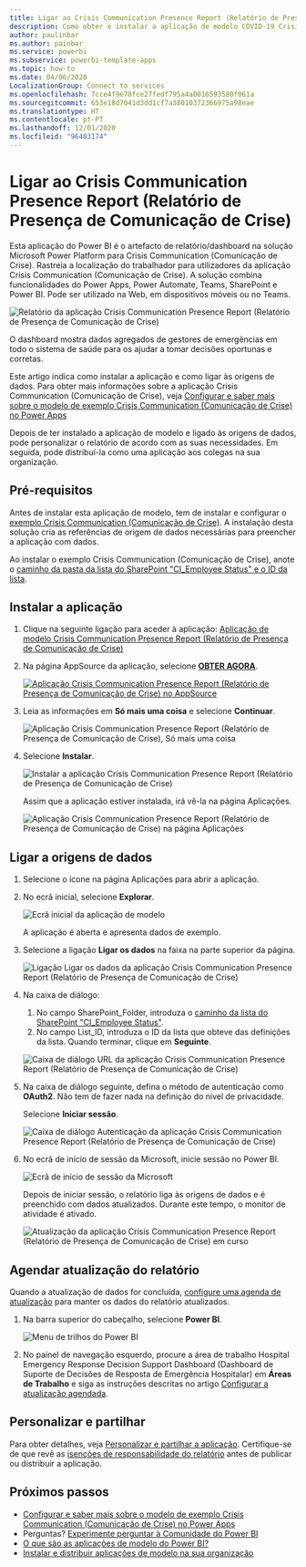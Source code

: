 ```yaml
---
title: Ligar ao Crisis Communication Presence Report (Relatório de Presença de Comunicação de Crise)
description: Como obter e instalar a aplicação de modelo COVID-19 Crisis Communication Presence Report (Relatório de Presença de Comunicação de Crise da COVID-19) e como ligar aos dados
author: paulinbar
ms.author: painbar
ms.service: powerbi
ms.subservice: powerbi-template-apps
ms.topic: how-to
ms.date: 04/06/2020
LocalizationGroup: Connect to services
ms.openlocfilehash: 7cce4f9e78fce27fedf795a4a0016593580f061a
ms.sourcegitcommit: 653e18d7041d3dd1cf7a38010372366975a98eae
ms.translationtype: HT
ms.contentlocale: pt-PT
ms.lasthandoff: 12/01/2020
ms.locfileid: "96403174"
---
```

# <a name="connect-to-the-crisis-communication-presence-report"></a>Ligar ao Crisis Communication Presence Report (Relatório de Presença de Comunicação de Crise)

Esta aplicação do Power BI é o artefacto de relatório/dashboard na solução Microsoft Power Platform para Crisis Communication (Comunicação de Crise). Rastreia a localização do trabalhador para utilizadores da aplicação Crisis Communication (Comunicação de Crise). A solução combina funcionalidades do Power Apps, Power Automate, Teams, SharePoint e Power BI. Pode ser utilizado na Web, em dispositivos móveis ou no Teams.

![Relatório da aplicação Crisis Communication Presence Report (Relatório de Presença de Comunicação de Crise)](media/service-connect-to-crisis-communication-presence-report/service-crisis-communication-presence-report.png)

O dashboard mostra dados agregados de gestores de emergências em todo o sistema de saúde para os ajudar a tomar decisões oportunas e corretas.

Este artigo indica como instalar a aplicação e como ligar às origens de dados. Para obter mais informações sobre a aplicação Crisis Communication (Comunicação de Crise), veja [Configurar e saber mais sobre o modelo de exemplo Crisis Communication (Comunicação de Crise) no Power Apps](/powerapps/maker/canvas-apps/sample-crisis-communication-app)

Depois de ter instalado a aplicação de modelo e ligado às origens de dados, pode personalizar o relatório de acordo com as suas necessidades. Em seguida, pode distribuí-la como uma aplicação aos colegas na sua organização.

## <a name="prerequisites"></a>Pré-requisitos

Antes de instalar esta aplicação de modelo, tem de instalar e configurar o [exemplo Crisis Communication (Comunicação de Crise)](/powerapps/maker/canvas-apps/sample-crisis-communication-app). A instalação desta solução cria as referências de origem de dados necessárias para preencher a aplicação com dados.

Ao instalar o exemplo Crisis Communication (Comunicação de Crise), anote o [caminho da pasta da lista do SharePoint "CI_Employee Status" e o ID da lista](/powerapps/maker/canvas-apps/sample-crisis-communication-app#monitor-office-absences-with-power-bi).

## <a name="install-the-app"></a>Instalar a aplicação

1. Clique na seguinte ligação para aceder à aplicação: [Aplicação de modelo Crisis Communication Presence Report (Relatório de Presença de Comunicação de Crise)](https://appsource.microsoft.com/en-us/product/power-bi/pbi-contentpacks.crisiscomms)

1. Na página AppSource da aplicação, selecione [**OBTER AGORA**](https://appsource.microsoft.com/en-us/product/power-bi/pbi-contentpacks.crisiscomms).

    [![Aplicação Crisis Communication Presence Report (Relatório de Presença de Comunicação de Crise) no AppSource](media/service-connect-to-crisis-communication-presence-report/service-crisis-communication-presence-report-app-appsource-get-it-now.png)](https://appsource.microsoft.com/en-us/product/power-bi/pbi-contentpacks.crisiscomms)

1. Leia as informações em **Só mais uma coisa** e selecione **Continuar**.

    ![Aplicação Crisis Communication Presence Report (Relatório de Presença de Comunicação de Crise), Só mais uma coisa](media/service-connect-to-crisis-communication-presence-report/service-crisis-communication-presence-report-1-more-thing.png)

1. Selecione **Instalar**. 

    ![Instalar a aplicação Crisis Communication Presence Report (Relatório de Presença de Comunicação de Crise)](media/service-connect-to-crisis-communication-presence-report/service-crisis-communication-presence-report-select-install.png)

    Assim que a aplicação estiver instalada, irá vê-la na página Aplicações.

   ![Aplicação Crisis Communication Presence Report (Relatório de Presença de Comunicação de Crise) na página Aplicações](media/service-connect-to-crisis-communication-presence-report/service-crisis-communication-presence-report-app-apps-page-icon.png)

## <a name="connect-to-data-sources"></a>Ligar a origens de dados

1. Selecione o ícone na página Aplicações para abrir a aplicação.

1. No ecrã inicial, selecione **Explorar**.

   ![Ecrã inicial da aplicação de modelo](media/service-connect-to-crisis-communication-presence-report/service-crisis-communication-presence-report-app-splash-screen.png)

   A aplicação é aberta e apresenta dados de exemplo.

1. Selecione a ligação **Ligar os dados** na faixa na parte superior da página.

   ![Ligação Ligar os dados da aplicação Crisis Communication Presence Report (Relatório de Presença de Comunicação de Crise)](media/service-connect-to-crisis-communication-presence-report/service-crisis-communication-presence-report-app-connect-data.png)

1. Na caixa de diálogo:
   1. No campo SharePoint_Folder, introduza o [caminho da lista do SharePoint "CI_Employee Status"](/powerapps/maker/canvas-apps/sample-crisis-communication-app#monitor-office-absences-with-power-bi).
   1. No campo List_ID, introduza o ID da lista que obteve das definições da lista. Quando terminar, clique em **Seguinte**.

   ![Caixa de diálogo URL da aplicação Crisis Communication Presence Report (Relatório de Presença de Comunicação de Crise)](media/service-connect-to-crisis-communication-presence-report/service-crisis-communication-presence-report-app-url-dialog.png)

1. Na caixa de diálogo seguinte, defina o método de autenticação como **OAuth2**. Não tem de fazer nada na definição do nível de privacidade.

   Selecione **Iniciar sessão**.

   ![Caixa de diálogo Autenticação da aplicação Crisis Communication Presence Report (Relatório de Presença de Comunicação de Crise)](media/service-connect-to-crisis-communication-presence-report/service-crisis-communication-presence-report-app-authentication-dialog.png)

1. No ecrã de início de sessão da Microsoft, inicie sessão no Power BI.

   ![Ecrã de início de sessão da Microsoft](media/service-connect-to-crisis-communication-presence-report/service-crisis-communication-presence-report-app-microsoft-login.png)

   Depois de iniciar sessão, o relatório liga às origens de dados e é preenchido com dados atualizados. Durante este tempo, o monitor de atividade é ativado.

   ![Atualização da aplicação Crisis Communication Presence Report (Relatório de Presença de Comunicação de Crise) em curso](media/service-connect-to-crisis-communication-presence-report/service-crisis-communication-presence-report-app-refresh-monitor.png)

## <a name="schedule-report-refresh"></a>Agendar atualização do relatório

Quando a atualização de dados for concluída, [configure uma agenda de atualização](../connect-data/refresh-scheduled-refresh.md) para manter os dados do relatório atualizados.

1. Na barra superior do cabeçalho, selecione **Power BI**.

   ![Menu de trilhos do Power BI](media/service-connect-to-crisis-communication-presence-report/service-crisis-communication-presence-report-app-powerbi-breadcrumb.png)

1. No painel de navegação esquerdo, procure a área de trabalho Hospital Emergency Response Decision Support Dashboard (Dashboard de Suporte de Decisões de Resposta de Emergência Hospitalar) em **Áreas de Trabalho** e siga as instruções descritas no artigo [Configurar a atualização agendada](../connect-data/refresh-scheduled-refresh.md).

## <a name="customize-and-share"></a>Personalizar e partilhar

Para obter detalhes, veja [Personalizar e partilhar a aplicação](../connect-data/service-template-apps-install-distribute.md#customize-and-share-the-app). Certifique-se de que revê as [isenções de responsabilidade do relatório](../create-reports/sample-covid-19-us.md#disclaimers) antes de publicar ou distribuir a aplicação.

## <a name="next-steps"></a>Próximos passos
* [Configurar e saber mais sobre o modelo de exemplo Crisis Communication (Comunicação de Crise) no Power Apps](/powerapps/maker/canvas-apps/sample-crisis-communication-app)
* Perguntas? [Experimente perguntar à Comunidade do Power BI](https://community.powerbi.com/)
* [O que são as aplicações de modelo do Power BI?](../connect-data/service-template-apps-overview.md)
* [Instalar e distribuir aplicações de modelo na sua organização](../connect-data/service-template-apps-install-distribute.md)